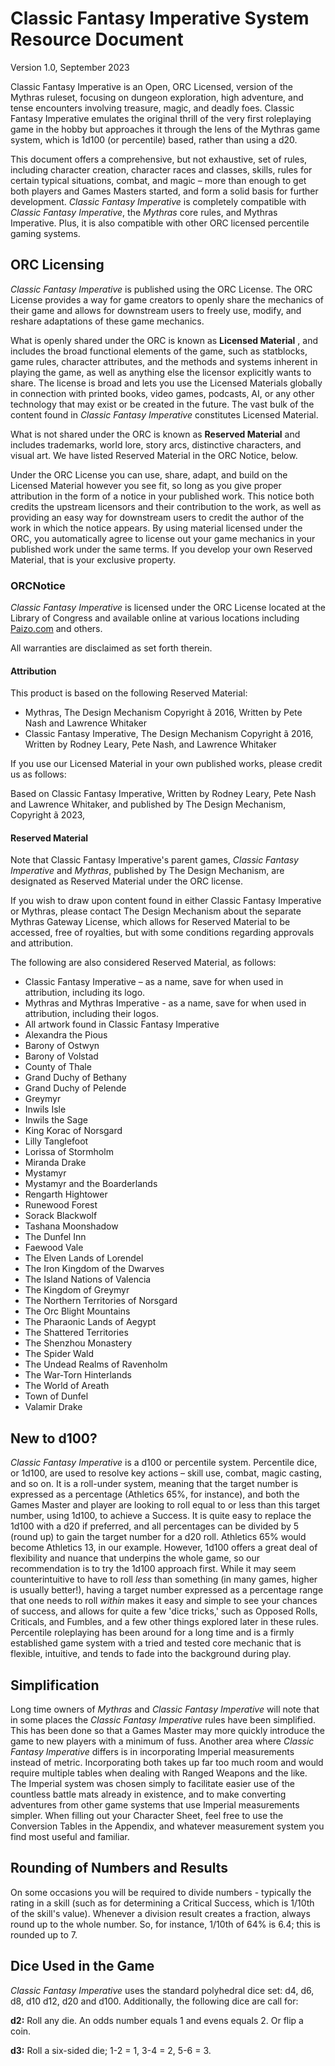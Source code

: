 # Classic Fantasy Imperative System Resource Document

Version 1.0, September 2023

Classic Fantasy Imperative is an Open, ORC Licensed, version of the Mythras ruleset, focusing on dungeon exploration, high adventure, and tense encounters involving treasure, magic, and deadly foes. Classic Fantasy Imperative emulates the original thrill of the very first roleplaying game in the hobby but approaches it through the lens of the Mythras game system, which is 1d100 (or percentile) based, rather than using a d20.

This document offers a comprehensive, but not exhaustive, set of rules, including character creation, character races and classes, skills, rules for certain typical situations, combat, and magic – more than enough to get both players and Games Masters started, and form a solid basis for further development. _Classic Fantasy Imperative_ is completely compatible with _Classic Fantasy Imperative_, the _Mythras_ core rules, and Mythras Imperative. Plus, it is also compatible with other ORC licensed percentile gaming systems.

## ORC Licensing

_Classic Fantasy Imperative_ is published using the ORC License. The ORC License provides a way for game creators to openly share the mechanics of their game and allows for downstream users to freely use, modify, and reshare adaptations of these game mechanics.

What is openly shared under the ORC is known as **Licensed Material** , and includes the broad functional elements of the game, such as statblocks, game rules, character attributes, and the methods and systems inherent in playing the game, as well as anything else the licensor explicitly wants to share. The license is broad and lets you use the Licensed Materials globally in connection with printed books, video games, podcasts, AI, or any other technology that may exist or be created in the future. The vast bulk of the content found in _Classic Fantasy Imperative_ constitutes Licensed Material.

What is not shared under the ORC is known as **Reserved Material** and includes trademarks, world lore, story arcs, distinctive characters, and visual art. We have listed Reserved Material in the ORC Notice, below.

Under the ORC License you can use, share, adapt, and build on the Licensed Material however you see fit, so long as you give proper attribution in the form of a notice in your published work. This notice both credits the upstream licensors and their contribution to the work, as well as providing an easy way for downstream users to credit the author of the work in which the notice appears. By using material licensed under the ORC, you automatically agree to license out your game mechanics in your published work under the same terms. If you develop your own Reserved Material, that is your exclusive property.

### ORCNotice

_Classic Fantasy Imperative_ is licensed under the ORC License located at the Library of Congress and available online at various locations including [Paizo.com](https://paizo.com/community/blog/v5748dyo6sico?ORC-License-The-Final-Version-is-Here) and others.

All warranties are disclaimed as set forth therein.

#### Attribution

This product is based on the following Reserved Material:

- Mythras, The Design Mechanism Copyright ã 2016, Written by Pete Nash and Lawrence Whitaker
- Classic Fantasy Imperative, The Design Mechanism Copyright ã 2016, Written by Rodney Leary, Pete Nash, and Lawrence Whitaker

If you use our Licensed Material in your own published works, please credit us as follows:

Based on Classic Fantasy Imperative, Written by Rodney Leary, Pete Nash and Lawrence Whitaker, and published by The Design Mechanism, Copyright ã 2023,

#### Reserved Material

Note that Classic Fantasy Imperative's parent games, _Classic Fantasy Imperative_ and _Mythras_, published by The Design Mechanism, are designated as Reserved Material under the ORC license.

If you wish to draw upon content found in either Classic Fantasy Imperative or Mythras, please contact The Design Mechanism about the separate Mythras Gateway License, which allows for Reserved Material to be accessed, free of royalties, but with some conditions regarding approvals and attribution.

The following are also considered Reserved Material, as follows:

- Classic Fantasy Imperative – as a name, save for when used in attribution, including its logo.
- Mythras and Mythras Imperative - as a name, save for when used in attribution, including their logos.
- All artwork found in Classic Fantasy Imperative
- Alexandra the Pious
- Barony of Ostwyn
- Barony of Volstad
- County of Thale
- Grand Duchy of Bethany
- Grand Duchy of Pelende
- Greymyr
- Inwils Isle
- Inwils the Sage
- King Korac of Norsgard
- Lilly Tanglefoot
- Lorissa of Stormholm
- Miranda Drake
- Mystamyr
- Mystamyr and the Boarderlands
- Rengarth Hightower
- Runewood Forest
- Sorack Blackwolf
- Tashana Moonshadow
- The Dunfel Inn
- Faewood Vale
- The Elven Lands of Lorendel
- The Iron Kingdom of the Dwarves
- The Island Nations of Valencia
- The Kingdom of Greymyr
- The Northern Territories of Norsgard
- The Orc Blight Mountains
- The Pharaonic Lands of Aegypt
- The Shattered Territories
- The Shenzhou Monastery
- The Spider Wald
- The Undead Realms of Ravenholm
- The War-Torn Hinterlands
- The World of Areath
- Town of Dunfel
- Valamir Drake

## New to d100?

_Classic Fantasy Imperative_ is a d100 or percentile system. Percentile dice, or 1d100, are used to resolve key actions – skill use, combat, magic casting, and so on. It is a roll-under system, meaning that the target number is expressed as a percentage (Athletics 65%, for instance), and both the Games Master and player are looking to roll equal to or less than this target number, using 1d100, to achieve a Success. It is quite easy to replace the 1d100 with a d20 if preferred, and all percentages can be divided by 5 (round up) to gain the target number for a d20 roll. Athletics 65% would become Athletics 13, in our example. However, 1d100 offers a great deal of flexibility and nuance that underpins the whole game, so our recommendation is to try the 1d100 approach first. While it may seem counterintuitive to have to roll _less_ than something (in many games, higher is usually better!), having a target number expressed as a percentage range that one needs to roll _within_ makes it easy and simple to see your chances of success, and allows for quite a few 'dice tricks,' such as Opposed Rolls, Criticals, and Fumbles, and a few other things explored later in these rules. Percentile roleplaying has been around for a long time and is a firmly established game system with a tried and tested core mechanic that is flexible, intuitive, and tends to fade into the background during play.

## Simplification

Long time owners of _Mythras_ and _Classic Fantasy Imperative_ will note that in some places the _Classic Fantasy Imperative_ rules have been simplified. This has been done so that a Games Master may more quickly introduce the game to new players with a minimum of fuss. Another area where _Classic Fantasy Imperative_ differs is in incorporating Imperial measurements instead of metric. Incorporating both takes up far too much room and would require multiple tables when dealing with Ranged Weapons and the like. The Imperial system was chosen simply to facilitate easier use of the countless battle mats already in existence, and to make converting adventures from other game systems that use Imperial measurements simpler. When filling out your Character Sheet, feel free to use the Conversion Tables in the Appendix, and whatever measurement system you find most useful and familiar.

## Rounding of Numbers and Results

On some occasions you will be required to divide numbers - typically the rating in a skill (such as for determining a Critical Success, which is 1/10th of the skill's value). Whenever a division result creates a fraction, always round up to the whole number. So, for instance, 1/10th of 64% is 6.4; this is rounded up to 7.

## Dice Used in the Game

_Classic Fantasy Imperative_ uses the standard polyhedral dice set: d4, d6, d8, d10 d12, d20 and d100. Additionally, the following dice are call for:

**d2:** Roll any die. An odds number equals 1 and evens equals 2. Or flip a coin.

**d3:** Roll a six-sided die; 1-2 = 1, 3-4 = 2, 5-6 = 3.